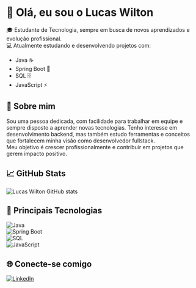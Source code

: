 # 👋 Olá, eu sou o Lucas Wilton

🎓 Estudante de Tecnologia, sempre em busca de novos aprendizados e evolução profissional.  
💻 Atualmente estudando e desenvolvendo projetos com:  
- Java ☕  
- Spring Boot 🌱  
- SQL 🗄️  
- JavaScript ⚡  

## 🚀 Sobre mim
Sou uma pessoa dedicada, com facilidade para trabalhar em equipe e sempre disposto a aprender novas tecnologias. Tenho interesse em desenvolvimento backend, mas também estudo ferramentas e conceitos que fortalecem minha visão como desenvolvedor fullstack.  
Meu objetivo é crescer profissionalmente e contribuir em projetos que gerem impacto positivo.

## 📈 GitHub Stats
![Lucas Wilton GitHub stats](https://github-readme-stats.vercel.app/api?username=LucasWilton&show_icons=true&theme=tokyonight)

## 📂 Principais Tecnologias
![Java](https://img.shields.io/badge/Java-ED8B00?style=for-the-badge&logo=java&logoColor=white)  
![Spring Boot](https://img.shields.io/badge/Spring_Boot-6DB33F?style=for-the-badge&logo=springboot&logoColor=white)  
![SQL](https://img.shields.io/badge/SQL-025E8C?style=for-the-badge&logo=database&logoColor=white)  
![JavaScript](https://img.shields.io/badge/JavaScript-323330?style=for-the-badge&logo=javascript&logoColor=F7DF1E)  

## 🌐 Conecte-se comigo
[![LinkedIn](https://img.shields.io/badge/LinkedIn-0077B5?style=for-the-badge&logo=linkedin&logoColor=white)](https://www.linkedin.com/in/lucasoliveira0-dev)  

